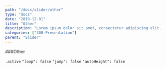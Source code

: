 ```yaml
---
path: "/docs/slider/other"
type: "docs"
date: "2019-12-01"
title: "Other"
description: "Lorem ipsum dolor sit amet, consectetur adipiscing elit. Nunc tempus laoreet leo sit amet iaculis."
categories: ["400-Presentation"]
parent: "Slider"
---
```


###Other

`.active` `"loop": false` `"jump": false` `"autoHeight": false`

<demo>
  <demovanilla src="demos/inline/demos/slider/other">
  </demovanilla>
</demo>
